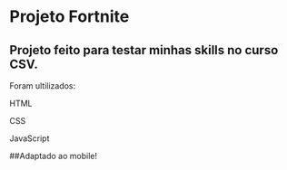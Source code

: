 # Projeto Fortnite


## Projeto feito para testar minhas skills no curso CSV.


Foram ultilizados:


HTML

CSS

JavaScript


##Adaptado ao mobile!
